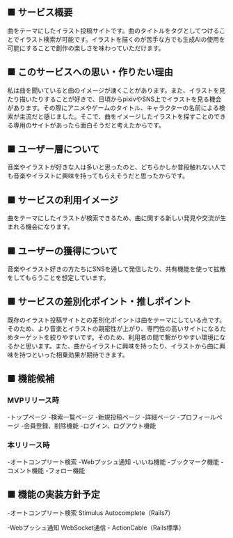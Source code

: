 ## ■ サービス概要
曲をテーマにしたイラスト投稿サイトです。曲のタイトルをタグとしてつけることでイラスト検索が可能です。イラストを描くのが苦手な方でも生成AIの使用を可能にすることで創作の楽しさを味わっていただけます。

## ■ このサービスへの思い・作りたい理由
私は曲を聞いていると曲のイメージが湧くことがあります。また、イラストを見たり描いたりすることが好きで、日頃からpixivやSNS上でイラストを見る機会があります。その際にアニメやゲームのタイトル、キャラクターの名前による検索が主流だと感じました。そこで、曲をイメージしたイラストを探すことのできる専用のサイトがあったら面白そうだと考えたからです。

## ■ ユーザー層について
音楽やイラストが好きな人は多いと思ったのと、どちらかしか普段触れない人でも音楽やイラストに興味を持ってもらえそうだと思ったからです。

## ■ サービスの利用イメージ
曲をテーマにしたイラストが検索できるため、曲に関する新しい発見や交流が生まれる機会になります。

## ■ ユーザーの獲得について
音楽やイラスト好きの方たちにSNSを通して発信したり、共有機能を使って拡散をしてもらうことを想定しています。

## ■ サービスの差別化ポイント・推しポイント
既存のイラスト投稿サイトとの差別化ポイントは曲をテーマにしている点です。そのため、より音楽とイラストの親密性が上がり、専門性の高いサイトになるためターゲットを絞りやすいです。そのため、利用者の間で繋がりやすい環境になるかと思います。また、曲からイラストに興味を持ったり、イラストから曲に興味を持つといった相乗効果が期待できます。

## ■ 機能候補
### MVPリリース時
-トップページ
-検索一覧ページ
-新規投稿ページ
-詳細ページ
-プロフィールページ
-会員登録、削除機能
-ログイン、ログアウト機能

### 本リリース時
-オートコンプリート検索
-Webプッシュ通知
-いいね機能
-ブックマーク機能
-コメント機能
-フォロー機能

## ■ 機能の実装方針予定
-オートコンプリート検索
Stimulus Autocomplete（Rails7）

-Webプッシュ通知
WebSocket通信・ActionCable（Rails標準）